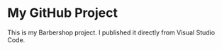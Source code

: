 # My GitHub Project

This is my Barbershop project. I published it directly from Visual Studio Code.